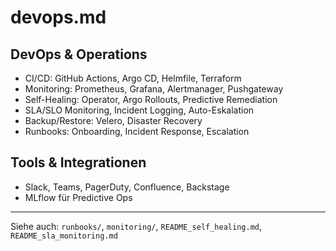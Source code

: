 # devops.md

## DevOps & Operations

- CI/CD: GitHub Actions, Argo CD, Helmfile, Terraform
- Monitoring: Prometheus, Grafana, Alertmanager, Pushgateway
- Self-Healing: Operator, Argo Rollouts, Predictive Remediation
- SLA/SLO Monitoring, Incident Logging, Auto-Eskalation
- Backup/Restore: Velero, Disaster Recovery
- Runbooks: Onboarding, Incident Response, Escalation

## Tools & Integrationen
- Slack, Teams, PagerDuty, Confluence, Backstage
- MLflow für Predictive Ops

---

Siehe auch: `runbooks/`, `monitoring/`, `README_self_healing.md`, `README_sla_monitoring.md`

